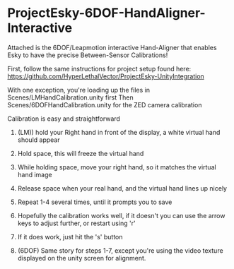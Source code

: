 # ProjectEsky-6DOF-HandAligner-Interactive

Attached is the 6DOF/Leapmotion interactive Hand-Aligner that enables Esky to have the precise
Between-Sensor Calibrations!

First, follow the same instructions for project setup found here:
https://github.com/HyperLethalVector/ProjectEsky-UnityIntegration 

With one exception, you're loading up the files in Scenes/LMHandCalibration.unity first
Then Scenes/6DOFHandCalibration.unity for the ZED camera calibration

Calibration is easy and straightforward

1) (LM)) hold your Right hand in front of the display, a white virtual hand should appear

2) Hold space, this will freeze the virtual hand

3) While holding space, move your right hand, so it matches the virtual hand image

4) Release space when your real hand, and the virtual hand lines up nicely

5) Repeat 1-4 several times, until it prompts you to save

6) Hopefully the calibration works well, if it doesn't you can use the arrow keys to adjust further, or restart using 'r'

7) If it does work, just hit the 's' button

8) (6DOF)  Same story for steps 1-7, except you're using the video texture displayed on the unity screen for alignment.



